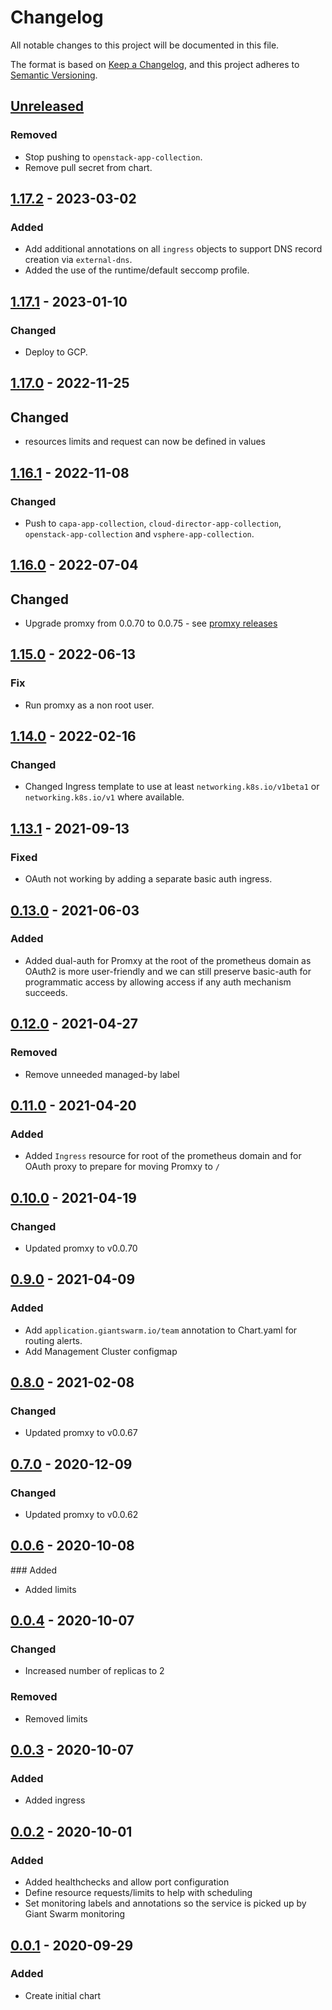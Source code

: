 # Changelog

All notable changes to this project will be documented in this file.

The format is based on [Keep a Changelog](https://keepachangelog.com/en/1.0.0/),
and this project adheres to [Semantic Versioning](https://semver.org/spec/v2.0.0.html).

## [Unreleased]

### Removed

- Stop pushing to `openstack-app-collection`.
- Remove pull secret from chart.

## [1.17.2] - 2023-03-02

### Added

- Add additional annotations on all `ingress` objects to support DNS record creation via `external-dns`.
- Added the use of the runtime/default seccomp profile.

## [1.17.1] - 2023-01-10

### Changed

- Deploy to GCP.

## [1.17.0] - 2022-11-25

## Changed

- resources limits and request can now be defined in values

## [1.16.1] - 2022-11-08

### Changed

- Push to `capa-app-collection`, `cloud-director-app-collection`, `openstack-app-collection` and `vsphere-app-collection`.

## [1.16.0] - 2022-07-04

## Changed

- Upgrade promxy from 0.0.70 to 0.0.75 - see [promxy releases](https://github.com/jacksontj/promxy/releases)

## [1.15.0] - 2022-06-13

### Fix

- Run promxy as a non root user.

## [1.14.0] - 2022-02-16

### Changed

- Changed Ingress template to use at least `networking.k8s.io/v1beta1` or `networking.k8s.io/v1` where available.

## [1.13.1] - 2021-09-13

### Fixed

- OAuth not working by adding a separate basic auth ingress.

## [0.13.0] - 2021-06-03

### Added

- Added dual-auth for Promxy at the root of the prometheus domain as OAuth2 is
  more user-friendly and we can still preserve basic-auth for programmatic
  access by allowing access if any auth mechanism succeeds.

## [0.12.0] - 2021-04-27

### Removed

- Remove unneeded managed-by label

## [0.11.0] - 2021-04-20

### Added

- Added `Ingress` resource for root of the prometheus domain and for OAuth
  proxy to prepare for moving Promxy to `/`

## [0.10.0] - 2021-04-19

### Changed

- Updated promxy to v0.0.70

## [0.9.0] - 2021-04-09

### Added

- Add `application.giantswarm.io/team` annotation to Chart.yaml for routing
alerts.
- Add Management Cluster configmap

## [0.8.0] - 2021-02-08

### Changed

- Updated promxy to v0.0.67

## [0.7.0] - 2020-12-09

### Changed

- Updated promxy to v0.0.62

## [0.0.6] - 2020-10-08

### Added

- Added limits

## [0.0.4] - 2020-10-07

### Changed

- Increased number of replicas to 2

### Removed

- Removed limits

## [0.0.3] - 2020-10-07

### Added

- Added ingress

## [0.0.2] - 2020-10-01

### Added

- Added healthchecks and allow port configuration
- Define resource requests/limits to help with scheduling
- Set monitoring labels and annotations so the service is picked up by Giant Swarm monitoring

## [0.0.1] - 2020-09-29

### Added

- Create initial chart

[Unreleased]: https://github.com/giantswarm/promxy-app/compare/v1.17.2...HEAD
[1.17.2]: https://github.com/giantswarm/promxy-app/compare/v1.17.1...v1.17.2
[1.17.1]: https://github.com/giantswarm/promxy-app/compare/v1.17.0...v1.17.1
[1.17.0]: https://github.com/giantswarm/promxy-app/compare/v1.16.1...v1.17.0
[1.16.1]: https://github.com/giantswarm/promxy-app/compare/v1.16.0...v1.16.1
[1.16.0]: https://github.com/giantswarm/promxy-app/compare/v1.15.0...v1.16.0
[1.15.0]: https://github.com/giantswarm/promxy-app/compare/v1.14.0...v1.15.0
[1.14.0]: https://github.com/giantswarm/promxy-app/compare/v1.13.1...v1.14.0
[1.13.1]: https://github.com/giantswarm/promxy-app/compare/v0.13.0...v1.13.1
[0.13.0]: https://github.com/giantswarm/promxy-app/compare/v0.12.0...v0.13.0
[0.12.0]: https://github.com/giantswarm/promxy-app/compare/v0.11.0...v0.12.0
[0.11.0]: https://github.com/giantswarm/promxy-app/compare/v0.10.0...v0.11.0
[0.10.0]: https://github.com/giantswarm/promxy-app/compare/v0.9.0...v0.10.0
[0.9.0]: https://github.com/giantswarm/promxy-app/compare/v0.8.0...v0.9.0
[0.8.0]: https://github.com/giantswarm/promxy-app/compare/v0.7.0...v0.8.0
[0.7.0]: https://github.com/giantswarm/promxy-app/compare/v0.0.6...v0.7.0
[0.0.6]: https://github.com/giantswarm/promxy-app/compare/v0.0.4...v0.0.6
[0.0.4]: https://github.com/giantswarm/promxy-app/compare/v0.0.3...v0.0.4
[0.0.3]: https://github.com/giantswarm/promxy-app/compare/v0.0.2...v0.0.3
[0.0.2]: https://github.com/giantswarm/promxy-app/compare/v0.0.1...v0.0.2
[0.0.1]: https://github.com/giantswarm/promxy-app/releases/tag/v0.0.1
